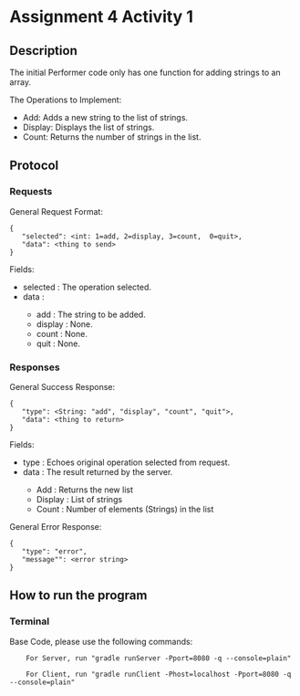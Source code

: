# Assignment 4 Activity 1
## Description
The initial Performer code only has one function for adding strings to an array.

The Operations to Implement:
- Add: Adds a new string to the list of strings.
- Display: Displays the list of strings.
- Count: Returns the number of strings in the list.

## Protocol

### Requests
General Request Format:
```
{ 
   "selected": <int: 1=add, 2=display, 3=count,  0=quit>, 
   "data": <thing to send>
}
```
Fields:
 - selected <int>: The operation selected.
 - data <Depends on the operation>:
   - add <String>: The string to be added.
   - display <None>: None.
   - count <None>: None.
   - quit <None>: None.

### Responses
General Success Response: 
```
{
   "type": <String: "add", "display", "count", "quit">, 
   "data": <thing to return> 
}
```

Fields:
 - type <String>: Echoes original operation selected from request.
 - data <Depends on the operation>: The result returned by the server.
   - Add <String>: Returns the new list 
   - Display <String>: List of strings
   - Count <int>: Number of elements (Strings) in the list
 
General Error Response: 
```
{
   "type": "error", 
   "message"": <error string> 
}
```

## How to run the program
### Terminal
Base Code, please use the following commands:
```
    For Server, run "gradle runServer -Pport=8080 -q --console=plain"
```
```   
    For Client, run "gradle runClient -Phost=localhost -Pport=8080 -q --console=plain"
```   



